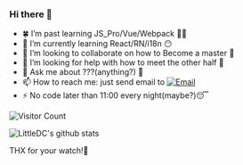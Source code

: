 ### Hi there 👋

- 🍀 I’m past learning JS_Pro/Vue/Webpack 😶‍🌫️
- 🌱 I’m currently learning React/RN/i18n 😶‍ 
- 👯 I’m looking to collaborate on how to Become a master 🤡
- 🤔 I’m looking for help with how to meet the other half 🥺
- 💬 Ask me about ???(anything?) 👻
- 📫 How to reach me: just send email to [![Email](https://img.shields.io/badge/-1187061276@qq.com-1e87f0?style=flat-square&logo=Gmail&logoColor=fff)](mailto:1187061276@qq.com)
- ⚡ No code later than 11:00 every night(maybe?)😴

![Visitor Count](https://visitor-badge.laobi.icu/badge?page_id=LittleDC)

![LittleDC's github stats](https://github-readme-stats.vercel.app/api/?username=LittleDC&show_icons=true&theme=dracula&count_private=true)

THX for your watch!🌹

<!--
**LittleDC/LittleDC** is a ✨ _special_ ✨ repository because its `README.md` (this file) appears on your GitHub profile.

Here are some ideas to get you started:

- 🔭 I’m currently working on ...
- 🌱 I’m currently learning ...
- 👯 I’m looking to collaborate on ...
- 🤔 I’m looking for help with ...
- 💬 Ask me about ...
- 📫 How to reach me: ...
- 😄 Pronouns: ...
- ⚡ Fun fact: ...
-->
